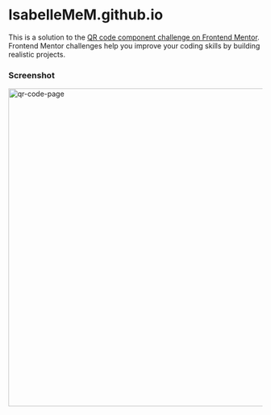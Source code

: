# IsabelleMeM.github.io
This is a solution to the [QR code component challenge on Frontend Mentor](https://www.frontendmentor.io/challenges/qr-code-component-iux_sIO_H). Frontend Mentor challenges help you improve your coding skills by building realistic projects. 
### Screenshot
<img width="1365" height="630" alt="qr-code-page" src="https://github.com/user-attachments/assets/88862a42-7df1-4843-abd5-75f8517ede4e" />
